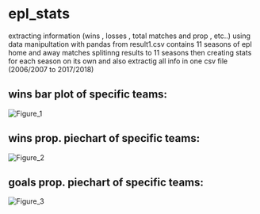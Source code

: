 # epl_stats
extracting information (wins , losses  , total matches and prop , etc..)  using data manipultation with pandas from result1.csv contains 11 seasons of epl home and away matches 
splitinng results to 11 seasons then creating stats for each season on its own and also extractig all info in one csv file (2006/2007 to 2017/2018)


<h2>wins bar plot of specific teams:</h2>

![Figure_1](https://github.com/yassinmohamed111/epl_stats/assets/108435195/c0f8f637-524b-4bc9-92e5-f77d70a890f8)


<h2>wins prop. piechart of specific teams:</h2>

![Figure_2](https://github.com/yassinmohamed111/epl_stats/assets/108435195/8ae3f3c5-5352-4134-831e-0982585cf489)


<h2>goals prop. piechart of specific teams: </h2>

![Figure_3](https://github.com/yassinmohamed111/epl_stats/assets/108435195/d9cc0a9c-93f2-486d-801b-d5cbc82ce10e)
